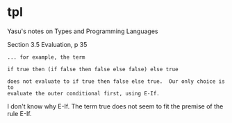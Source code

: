 # tpl
Yasu's notes on Types and Programming Languages

Section 3.5 Evaluation, p 35
```
... for example, the term

if true then (if false then false else false) else true

does not evaluate to if true then false else true.  Our only choice is to
evaluate the outer conditional first, using E-If.
```

I don't know why E-If.  The term true does not seem to fit the premise of the rule E-If.
